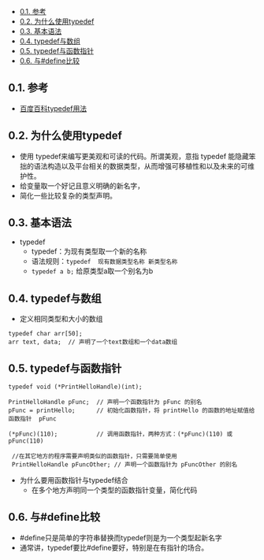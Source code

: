 <!--
 * @Author: JohnJeep
 * @Date: 2019-09-06 9:18:29
 * @LastEditTime: 2020-07-27 16:00:26
 * @LastEditors: Please set LastEditors
 * @Description: typedef基础用法
 * @FilePath: /C/17-typedef用法.md
--> 

<!-- TOC -->

- [0.1. 参考](#01-参考)
- [0.2. 为什么使用typedef](#02-为什么使用typedef)
- [0.3. 基本语法](#03-基本语法)
- [0.4. typedef与数组](#04-typedef与数组)
- [0.5. typedef与函数指针](#05-typedef与函数指针)
- [0.6. 与#define比较](#06-与define比较)

<!-- /TOC -->

## 0.1. 参考
- [百度百科typedef用法](https://baike.baidu.com/item/typedef/9558154?fr=aladdin)


## 0.2. 为什么使用typedef
- 使用 typedef来编写更美观和可读的代码。所谓美观，意指 typedef 能隐藏笨拙的语法构造以及平台相关的数据类型，从而增强可移植性和以及未来的可维护性。 
- 给变量取一个好记且意义明确的新名字，
- 简化一些比较复杂的类型声明。


## 0.3. 基本语法 
- typedef
  - typedef：为现有类型取一个新的名称
  - 语法规则：`typedef  现有数据类型名称 新类型名称`
  - `typedef a b;`  给原类型a取一个别名为b


## 0.4. typedef与数组
- 定义相同类型和大小的数组
```
typedef char arr[50];
arr text, data;  // 声明了一个text数组和一个data数组
```


## 0.5. typedef与函数指针
```
typedef void (*PrintHelloHandle)(int); 

PrintHelloHandle pFunc;  // 声明一个函数指针为 pFunc 的别名
pFunc = printHello;      // 初始化函数指针，将 printHello 的函数的地址赋值给函数指针  pFunc

(*pFunc)(110);           // 调用函数指针，两种方式：(*pFunc)(110) 或 pFunc(110)
 
 //在其它地方的程序需要声明类似的函数指针，只需要简单使用
 PrintHelloHandle pFuncOther; // 声明一个函数指针为 pFuncOther 的别名
```

- 为什么要用函数指针与typedef结合
  - 在多个地方声明同一个类型的函数指针变量，简化代码


## 0.6. 与#define比较
- #define只是简单的字符串替换而typedef则是为一个类型起新名字
- 通常讲，typedef要比#define要好，特别是在有指针的场合。
